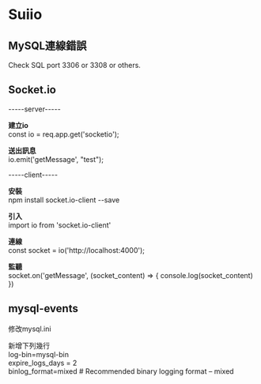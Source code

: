 # Suiio
## MySQL連線錯誤
Check SQL port 3306 or 3308 or others.

## Socket.io

-----server-----

**建立io**\
const io = req.app.get('socketio');

**送出訊息**\
io.emit('getMessage', "test");

-----client-----

**安裝**\
npm install socket.io-client --save

**引入**\
import io from 'socket.io-client'

**連線**\
const socket = io('http://localhost:4000');

**監聽**\
socket.on('getMessage', (socket_content) => {
    console.log(socket_content)
})

## mysql-events
修改mysql.ini

新增下列幾行\
log-bin=mysql-bin\
expire_logs_days = 2\
binlog_format=mixed # Recommended binary logging format – mixed
